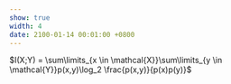 ```yaml
---
show: true
width: 4
date: 2100-01-14 00:01:00 +0800
---
```

<div class="p-4 text-center">
$I(X;Y) = \sum\limits_{x \in \mathcal{X}}\sum\limits_{y \in \mathcal{Y}}p(x,y)\log_2 \frac{p(x,y)}{p(x)p(y)}$
</div>